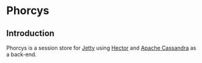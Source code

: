<h1>Phorcys</h1>
<h2>Introduction</h2>
Phorcys is a session store for <a href="">Jetty</a> using <a href="">Hector</a> and <a href="http://cassandra.apache.org">Apache Cassandra</a> as a back-end.


